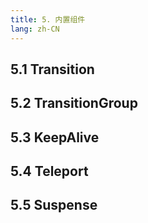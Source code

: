 ```yaml
---
title: 5. 内置组件
lang: zh-CN
---
```


## 5.1 Transition

## 5.2 TransitionGroup

## 5.3 KeepAlive

## 5.4 Teleport

## 5.5 Suspense
